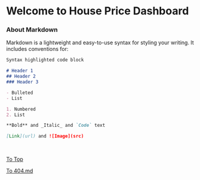 # Welcome to House Price Dashboard

### About Markdown

Markdown is a lightweight and easy-to-use syntax for styling your writing. It includes conventions for:

```markdown
Syntax highlighted code block

# Header 1
## Header 2
### Header 3

- Bulleted
- List

1. Numbered
2. List

**Bold** and _Italic_ and `Code` text

[Link](url) and ![Image](src)
```
&nbsp;
&nbsp;
&nbsp;
&nbsp;
&nbsp;
&nbsp;
&nbsp;
&nbsp;
&nbsp;
&nbsp;

[To Top](#welcome-to-github-pages)

[To 404.md](pages/404.md)
